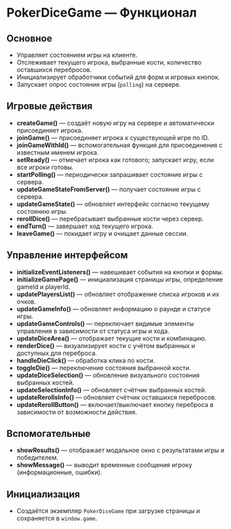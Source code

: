 # PokerDiceGame — Функционал

## Основное
- Управляет состоянием игры на клиенте.
- Отслеживает текущего игрока, выбранные кости, количество оставшихся перебросов.
- Инициализирует обработчики событий для форм и игровых кнопок.
- Запускает опрос состояния игры (`polling`) на сервере.

## Игровые действия
- **createGame()** — создаёт новую игру на сервере и автоматически присоединяет игрока.
- **joinGame()** — присоединяет игрока к существующей игре по ID.
- **joinGameWithId()** — вспомогательная функция для присоединения с известным именем игрока.
- **setReady()** — отмечает игрока как готового; запускает игру, если все игроки готовы.
- **startPolling()** — периодически запрашивает состояние игры с сервера.
- **updateGameStateFromServer()** — получает состояние игры с сервера.
- **updateGameState()** — обновляет интерфейс согласно текущему состоянию игры.
- **rerollDice()** — перебрасывает выбранные кости через сервер.
- **endTurn()** — завершает ход текущего игрока.
- **leaveGame()** — покидает игру и очищает данные сессии.

## Управление интерфейсом
- **initializeEventListeners()** — навешивает события на кнопки и формы.
- **initializeGamePage()** — инициализация страницы игры, определение gameId и playerId.
- **updatePlayersList()** — обновляет отображение списка игроков и их очков.
- **updateGameInfo()** — обновляет информацию о раунде и статусе игры.
- **updateGameControls()** — переключает видимые элементы управления в зависимости от статуса игры и хода.
- **updateDiceArea()** — отображает текущие кости и комбинацию.
- **renderDice()** — визуализирует кости с учётом выбранных и доступных для переброса.
- **handleDieClick()** — обработка клика по кости.
- **toggleDie()** — переключение состояния выбранной кости.
- **updateDiceSelection()** — обновление визуального состояния выбранных костей.
- **updateSelectionInfo()** — обновляет счётчик выбранных костей.
- **updateRerollsInfo()** — обновляет счётчик оставшихся перебросов.
- **updateRerollButton()** — включает/выключает кнопку переброса в зависимости от возможности действия.

## Вспомогательные
- **showResults()** — отображает модальное окно с результатами игры и победителем.
- **showMessage()** — выводит временные сообщения игроку (информационные, ошибки).

## Инициализация
- Создаётся экземпляр `PokerDiceGame` при загрузке страницы и сохраняется в `window.game`.